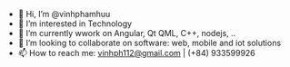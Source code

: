 - 👋 Hi, I’m @vinhphamhuu
- 👀 I’m interested in Technology
- 🌱 I’m currently wwork on Angular, Qt QML, C++, nodejs, ..
- 💞️ I’m looking to collaborate on software: web, mobile and iot solutions
- 📫 How to reach me: vinhph112@gmail.com | (+84) 933599926

<!---
vinhphamhuu/vinhphamhuu is a ✨ special ✨ repository because its `README.md` (this file) appears on your GitHub profile.
You can click the Preview link to take a look at your changes.
--->
